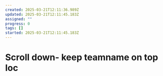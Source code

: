 ```yaml
---
created: 2025-03-21T12:11:36.989Z
updated: 2025-03-21T12:11:45.183Z
assigned: ""
progress: 0
tags: []
started: 2025-03-21T12:11:45.183Z
---
```


# Scroll down- keep teamname on top loc
